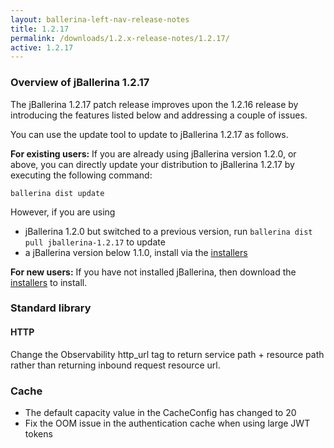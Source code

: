 ```yaml
---
layout: ballerina-left-nav-release-notes
title: 1.2.17
permalink: /downloads/1.2.x-release-notes/1.2.17/
active: 1.2.17
---
```


### Overview of jBallerina 1.2.17
The jBallerina 1.2.17 patch release improves upon the 1.2.16 release by introducing the features listed below and addressing a couple of issues.

You can use the update tool to update to jBallerina 1.2.17 as follows.

**For existing users:**
If you are already using jBallerina version 1.2.0, or above, you can directly update your distribution to jBallerina 1.2.17 by executing the following command:

```
ballerina dist update
```

However, if you are using

- jBallerina 1.2.0 but switched to a previous version, run `ballerina dist pull jballerina-1.2.17` to update
- a jBallerina version below 1.1.0, install via the [installers](https://ballerina.io/downloads/)

**For new users:**
If you have not installed jBallerina, then download the [installers](https://ballerina.io/downloads/) to install.

### Standard library
#### HTTP
Change the Observability http_url tag to return service path + resource path rather than returning inbound request resource url.

### Cache
- The default capacity value in the CacheConfig has changed to 20
- Fix the OOM issue in the authentication cache when using large JWT tokens

